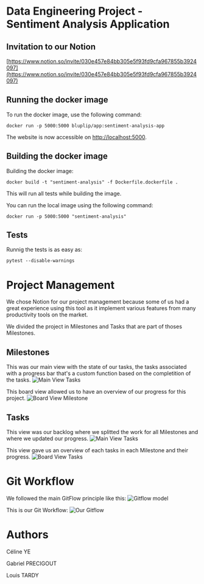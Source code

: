 # **Data Engineering Project - Sentiment Analysis Application**

## **Invitation to our Notion**
[https://www.notion.so/invite/030e457e84bb305e5f93fd9cfa967855b3924097](https://www.notion.so/invite/030e457e84bb305e5f93fd9cfa967855b3924097)

## **Running the docker image**

To run the docker image, use the following command:
```
docker run -p 5000:5000 bluplip/app:sentiment-analysis-app
```

The website is now accessible on [http://localhost:5000](http://localhost:5000).

## **Building the docker image**

Building the docker image:
```
docker build -t "sentiment-analysis" -f Dockerfile.dockerfile .
```

This will run all tests while building the image.

You can run the local image using the following command:
```
docker run -p 5000:5000 "sentiment-analysis"
```

## **Tests**
Runnig the tests is as easy as:
```
pytest --disable-warnings
```
# **Project Management**
We chose Notion for our project management because some of us had a great experience using this tool as it implement various features from many productivity tools on the market.

We divided the project in Milestones and Tasks that are part of thoses Milestones.

## **Milestones**

This was our main view with the state of our tasks, the tasks associated with a progress bar that's a custom function based on the completition of the tasks.
![Main View Tasks](./pictures/Milestones.png)

This board view allowed us to have an overview of our progress for this project.
![Board View Milestone](./pictures/Milestones_2.png)

## **Tasks**

This view was our backlog where we splitted the work for all Milestones and where we updated our progress.
![Main View Tasks](./pictures/Tasks.png)

This view gave us an overview of each tasks in each Milestone and their progress.
![Board View Tasks](./pictures/Tasks_2.png)

# **Git Workflow**
We followed the main GitFlow principle like this:
![Gitflow model](./pictures/gitworkflow_model.png)

This is our Git Workflow:
![Our Gitflow](./pictures/our_gitworkflow.png)
# **Authors**

Céline YE

Gabriel PRECIGOUT

Louis TARDY